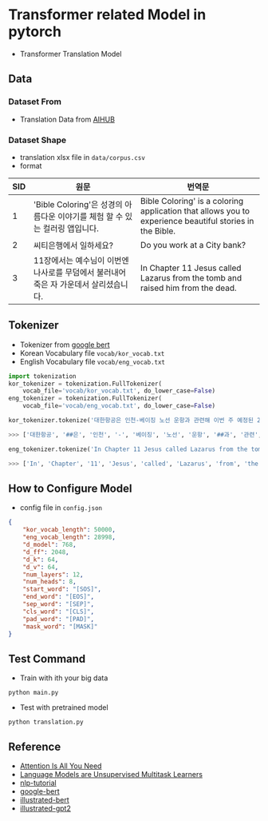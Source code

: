 # Transformer related Model in pytorch
* Transformer Translation Model

## Data

### Dataset From
* Translation Data from [AIHUB](http://www.aihub.or.kr/aidata/87/download)

### Dataset Shape

* translation xlsx file in `data/corpus.csv`
* format

| SID  |  원문 | 번역문  | 
|---|---|---|
|  1 | 'Bible Coloring'은 성경의 아름다운 이야기를 체험 할 수 있는 컬러링 앱입니다.  |  Bible Coloring' is a coloring application that allows you to experience beautiful stories in the Bible. | 
|  2 | 씨티은행에서 일하세요?  |  Do you work at a City bank? |
|  3 |  11장에서는 예수님이 이번엔 나사로를 무덤에서 불러내어 죽은 자 가운데서 살리셨습니다. |In Chapter 11 Jesus called Lazarus from the tomb and raised him from the dead.   |

## Tokenizer

* Tokenizer from [google bert](https://github.com/google-research/bert)
* Korean Vocabulary file `vocab/kor_vocab.txt`
* English Vocabulary file `vocab/eng_vocab.txt`

```python
import tokenization
kor_tokenizer = tokenization.FullTokenizer(
    vocab_file='vocab/kor_vocab.txt', do_lower_case=False)
eng_tokenizer = tokenization.FullTokenizer(
    vocab_file='vocab/eng_vocab.txt', do_lower_case=False)

kor_tokenizer.tokenize('대한항공은 인천-베이징 노선 운항과 관련해 이번 주 예정된 23일, 25일, 27일 항공편을 정상 운항하고 28일부터 4월 25일까지 잠정 중단할 예정이다.')

>>> ['대한항공', '##은', '인천', '-', '베이징', '노선', '운항', '##과', '관련', '##해', '이번', '주', '예정', '##된', '23', '##일', ',', '25', '##일', ',', '27', '##일', '항공', '##편을', '정상', '운항', '##하고', '28', '##일부', '##터', '4', '##월', '25', '##일', '##까지', '잠', '##정', '중단', '##할', '예정', '##이다', '.']

eng_tokenizer.tokenize('In Chapter 11 Jesus called Lazarus from the tomb and raised him from the dead.')

>>> ['In', 'Chapter', '11', 'Jesus', 'called', 'Lazarus', 'from', 'the', 'tomb', 'and', 'raised', 'him', 'from', 'the', 'dead', '.']
```

## How to Configure Model

* config file in `config.json`
```json
{
    "kor_vocab_length": 50000,
    "eng_vocab_length": 28998,
    "d_model": 768,
    "d_ff": 2048,
    "d_k": 64,
    "d_v": 64,
    "num_layers": 12,
    "num_heads": 8,
    "start_word": "[SOS]",
    "end_word": "[EOS]",
    "sep_word": "[SEP]",
    "cls_word": "[CLS]",
    "pad_word": "[PAD]",
    "mask_word": "[MASK]"
}
```

## Test Command

* Train with ith your big data
```
python main.py
```

* Test with pretrained model
```
python translation.py
```

## Reference

* [Attention Is All You Need](https://arxiv.org/abs/1706.03762)
* [Language Models are Unsupervised Multitask Learners](https://cdn.openai.com/better-language-models/language_models_are_unsupervised_multitask_learners.pdf)
* [nlp-tutorial](https://github.com/graykode/nlp-tutorial)
* [google-bert](https://github.com/google-research/bert)
* [illustrated-bert](http://jalammar.github.io/illustrated-bert/)
* [illustrated-gpt2](http://jalammar.github.io/illustrated-gpt2/)
